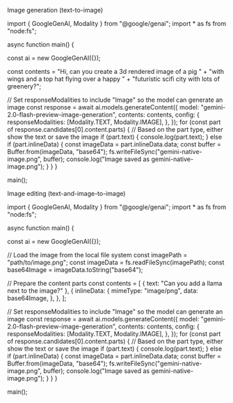 Image generation (text-to-image)

import { GoogleGenAI, Modality } from "@google/genai";
import * as fs from "node:fs";

async function main() {

  const ai = new GoogleGenAI({});

  const contents =
    "Hi, can you create a 3d rendered image of a pig " +
    "with wings and a top hat flying over a happy " +
    "futuristic scifi city with lots of greenery?";

  // Set responseModalities to include "Image" so the model can generate  an image
  const response = await ai.models.generateContent({
    model: "gemini-2.0-flash-preview-image-generation",
    contents: contents,
    config: {
      responseModalities: [Modality.TEXT, Modality.IMAGE],
    },
  });
  for (const part of response.candidates[0].content.parts) {
    // Based on the part type, either show the text or save the image
    if (part.text) {
      console.log(part.text);
    } else if (part.inlineData) {
      const imageData = part.inlineData.data;
      const buffer = Buffer.from(imageData, "base64");
      fs.writeFileSync("gemini-native-image.png", buffer);
      console.log("Image saved as gemini-native-image.png");
    }
  }
}

main();

Image editing (text-and-image-to-image)

import { GoogleGenAI, Modality } from "@google/genai";
import * as fs from "node:fs";

async function main() {

  const ai = new GoogleGenAI({});

  // Load the image from the local file system
  const imagePath = "path/to/image.png";
  const imageData = fs.readFileSync(imagePath);
  const base64Image = imageData.toString("base64");

  // Prepare the content parts
  const contents = [
    { text: "Can you add a llama next to the image?" },
    {
      inlineData: {
        mimeType: "image/png",
        data: base64Image,
      },
    },
  ];

  // Set responseModalities to include "Image" so the model can generate an image
  const response = await ai.models.generateContent({
    model: "gemini-2.0-flash-preview-image-generation",
    contents: contents,
    config: {
      responseModalities: [Modality.TEXT, Modality.IMAGE],
    },
  });
  for (const part of response.candidates[0].content.parts) {
    // Based on the part type, either show the text or save the image
    if (part.text) {
      console.log(part.text);
    } else if (part.inlineData) {
      const imageData = part.inlineData.data;
      const buffer = Buffer.from(imageData, "base64");
      fs.writeFileSync("gemini-native-image.png", buffer);
      console.log("Image saved as gemini-native-image.png");
    }
  }
}

main();